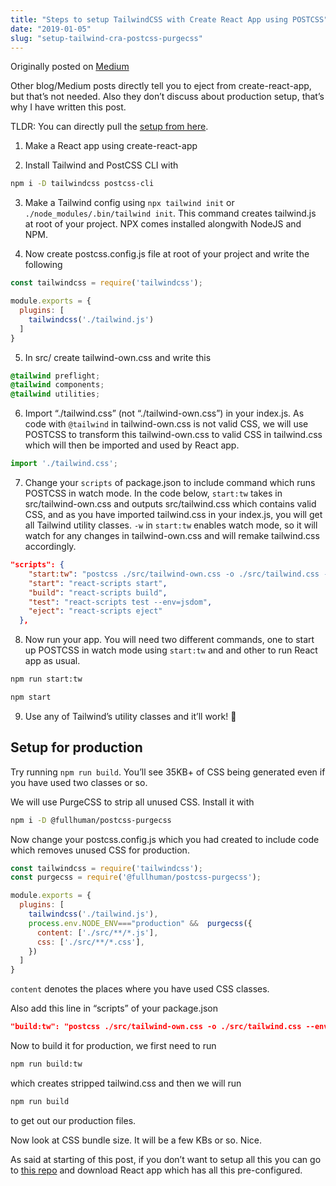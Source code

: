 ```yaml
---
title: "Steps to setup TailwindCSS with Create React App using POSTCSS"
date: "2019-01-05"
slug: "setup-tailwind-cra-postcss-purgecss"
---
```


Originally posted on [Medium](https://medium.com/@ajitid/steps-to-setup-tailwind-with-react-using-postcss-66147b93f5f4)

Other blog/Medium posts directly tell you to eject from create-react-app, but that’s not needed. Also they don’t discuss about production setup, that’s why I have written this post.

TLDR: You can directly pull the [setup from here](https://github.com/goandbuild/cra-postcss-tailwind).

1. Make a React app using create-react-app

2. Install Tailwind and PostCSS CLI with

```bash
npm i -D tailwindcss postcss-cli
```

3. Make a Tailwind config using `npx tailwind init` or `./node_modules/.bin/tailwind init`. This command creates tailwind.js at root of your project. NPX comes installed alongwith NodeJS and NPM.

4. Now create postcss.config.js file at root of your project and write the following

```js
const tailwindcss = require('tailwindcss');

module.exports = {
  plugins: [
    tailwindcss('./tailwind.js')
  ]
}
```

5. In src/ create tailwind-own.css and write this

```css
@tailwind preflight;
@tailwind components;
@tailwind utilities;
```

6. Import “./tailwind.css” (not “./tailwind-own.css”) in your index.js. As code with `@tailwind` in tailwind-own.css is not valid CSS, we will use POSTCSS to transform this tailwind-own.css to valid CSS in tailwind.css which will then be imported and used by React app.

```js
import './tailwind.css';
```

7. Change your `scripts` of package.json to include command which runs POSTCSS in watch mode. In the code below, `start:tw` takes in src/tailwind-own.css and outputs src/tailwind.css which contains valid CSS, and as you have imported tailwind.css in your index.js, you will get all Tailwind utility classes. `-w` in `start:tw` enables watch mode, so it will watch for any changes in tailwind-own.css and will remake tailwind.css accordingly.

```json
"scripts": {
    "start:tw": "postcss ./src/tailwind-own.css -o ./src/tailwind.css -w",
    "start": "react-scripts start",
    "build": "react-scripts build",
    "test": "react-scripts test --env=jsdom",
    "eject": "react-scripts eject"
  },
```


8. Now run your app. You will need two different commands, one to start up POSTCSS in watch mode using `start:tw` and and other to run React app as usual.

```bash
npm run start:tw
```

```bash
npm start
```

9. Use any of Tailwind’s utility classes and it’ll work! 🎉

## Setup for production

Try running `npm run build`. You’ll see 35KB+ of CSS being generated even if you have used two classes or so.

We will use PurgeCSS to strip all unused CSS. Install it with

```bash
npm i -D @fullhuman/postcss-purgecss
```

Now change your postcss.config.js which you had created to include code which removes unused CSS for production.

```js
const tailwindcss = require('tailwindcss');
const purgecss = require('@fullhuman/postcss-purgecss');

module.exports = {
  plugins: [
    tailwindcss('./tailwind.js'),
    process.env.NODE_ENV==="production" &&  purgecss({
      content: ['./src/**/*.js'],
      css: ['./src/**/*.css'],
    })
  ]
}
```

`content` denotes the places where you have used CSS classes.

Also add this line in “scripts” of your package.json

```json
"build:tw": "postcss ./src/tailwind-own.css -o ./src/tailwind.css --env production"
```

Now to build it for production, we first need to run

```bash
npm run build:tw
```

which creates stripped tailwind.css and then we will run

```bash
npm run build
```

to get out our production files.

Now look at CSS bundle size. It will be a few KBs or so. Nice.

As said at starting of this post, if you don’t want to setup all this you can go to [this repo](https://github.com/goandbuild/cra-postcss-tailwind) and download React app which has all this pre-configured.
